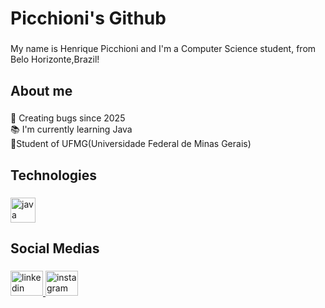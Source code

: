 <h1 align="left">Picchioni's Github</h1>

###

<p align="left">My name is Henrique Picchioni and I'm a Computer Science student, from Belo Horizonte,Brazil!</p>

###

<h2 align="left">About me</h2>

###

<p align="left">💼 Creating bugs since 2025<br>📚 I'm currently learning Java<br>🎒Student of UFMG(Universidade Federal de Minas Gerais)</p>

###

<h2 align="left">Technologies</h2>

###

<div align="left">
  <img src="https://cdn.jsdelivr.net/gh/devicons/devicon/icons/java/java-original.svg" height="40" alt="java logo"  />
</div>

###

<h2 align="left">Social Medias</h2>

###

<div align="left">
  <a href="https://www.linkedin.com/in/henriquepicchioni/" target="_blank">
    <img src="https://raw.githubusercontent.com/maurodesouza/profile-readme-generator/master/src/assets/icons/social/linkedin/default.svg" width="52" height="40" alt="linkedin logo"  />
  </a>
  <a href="https://www.instagram.com/henriquepicchioni/" target="_blank">
    <img src="https://raw.githubusercontent.com/maurodesouza/profile-readme-generator/master/src/assets/icons/social/instagram/default.svg" width="52" height="40" alt="instagram logo"  />
  </a>
</div>

###
